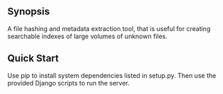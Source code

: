 ## Synopsis

A file hashing and metadata extraction tool, that is useful for creating 
searchable indexes of large volumes of unknown files.

## Quick Start

Use pip to install system dependencies listed in setup.py.  Then use the
provided Django scripts to run the server.


